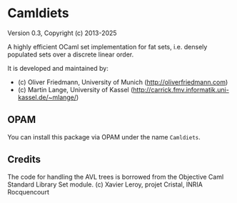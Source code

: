 Camldiets
==================

Version 0.3, Copyright (c) 2013-2025

A highly efficient OCaml set implementation for fat sets, i.e. densely populated sets over a discrete linear order.

It is developed and maintained by:
- (c) Oliver Friedmann, University of Munich (http://oliverfriedmann.com)
- (c) Martin Lange, University of Kassel (http://carrick.fmv.informatik.uni-kassel.de/~mlange/)

## OPAM

You can install this package via OPAM under the name `Camldiets`.


## Credits
The code for handling the AVL trees is borrowed from the Objective Caml Standard Library Set module.
(c) Xavier Leroy, projet Cristal, INRIA Rocquencourt

